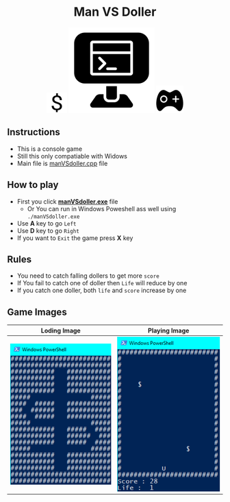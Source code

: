 <div align="center">
<h1> Man VS Doller </h1>
<img src="doller.png"/>
<img src="pic.png"/>
<img src="joy-stick.png"/>
</div>

## Instructions
  - This is a console game
  - Still this only compatiable with Widows
  - Main file is [manVSdoller.cpp](https://github.com/Janith3003/Man-VS-Doller/blob/main/manVSdoller.cpp) file

## How to play
  - First you click **[manVSdoller.exe](https://github.com/Janith3003/Man-VS-Doller/blob/main/manVSdoller.exe)** file
    - Or You can run in Windows Poweshell ass well using `./manVSdoller.exe`
  - Use **A** key to go `Left`
  - Use **D** key to go `Right`
  - If you want to `Exit` the game press **X** key

## Rules
  - You need to catch falling dollers to get more `score`
  - If You fail to catch one of doller then `Life` will reduce by one
  - If you catch one doller, both `life` and `score` increase by one
  
## Game Images
|Loding Image|Playing Image|
|:---:|:---:|
| ![img](https://github.com/Janith3003/Man-VS-Doller/blob/main/game-images/Screenshot%202022-08-28%20232131.png) | ![img](https://github.com/Janith3003/Man-VS-Doller/blob/main/game-images/Screenshot%202022-08-28%20232816.png) |

